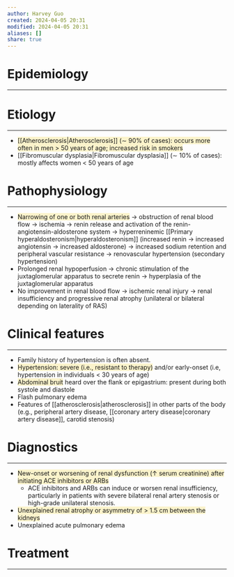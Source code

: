 ```yaml
---
author: Harvey Guo
created: 2024-04-05 20:31
modified: 2024-04-05 20:31
aliases: []
share: true
---
```

# Epidemiology
---


# Etiology
---
- <span style="background:rgba(240, 200, 0, 0.2)">[[Atherosclerosis|Atherosclerosis]] (∼ 90% of cases): occurs more often in men > 50 years of age; increased risk in smokers </span>
- [[Fibromuscular dysplasia|Fibromuscular dysplasia]] (∼ 10% of cases): mostly affects women < 50 years of age

# Pathophysiology
---
- <span style="background:rgba(240, 200, 0, 0.2)">Narrowing of one or both renal arteries</span> → obstruction of renal blood flow → ischemia → renin release and activation of the renin-angiotensin-aldosterone system → hyperreninemic [[Primary hyperaldosteronism|hyperaldosteronism]] (increased renin → increased angiotensin → increased aldosterone) → increased sodium retention and peripheral vascular resistance → renovascular hypertension (secondary hypertension) 
- Prolonged renal hypoperfusion → chronic stimulation of the juxtaglomerular apparatus to secrete renin → hyperplasia of the juxtaglomerular apparatus 
- No improvement in renal blood flow → ischemic renal injury → renal insufficiency and progressive renal atrophy (unilateral or bilateral depending on laterality of RAS) 

# Clinical features
---
- Family history of hypertension is often absent.
- <span style="background:rgba(240, 200, 0, 0.2)">Hypertension: severe (i.e., resistant to therapy)</span> and/or early-onset (i.e, hypertension in individuals < 30 years of age) 
- <span style="background:rgba(240, 200, 0, 0.2)">Abdominal bruit</span> heard over the flank or epigastrium: present during both systole and diastole 
- Flash pulmonary edema
- Features of [[atherosclerosis|atherosclerosis]] in other parts of the body (e.g., peripheral artery disease, [[coronary artery disease|coronary artery disease]], carotid stenosis)

# Diagnostics
---
- <span style="background:rgba(240, 200, 0, 0.2)">New-onset or worsening of renal dysfunction (↑ serum creatinine) after initiating ACE inhibitors or ARBs</span>
	- ACE inhibitors and ARBs can induce or worsen renal insufficiency, particularly in patients with severe bilateral renal artery stenosis or high-grade unilateral stenosis.
- <span style="background:rgba(240, 200, 0, 0.2)">Unexplained renal atrophy or asymmetry of > 1.5 cm between the kidneys</span>
- Unexplained acute pulmonary edema

# Treatment
---

